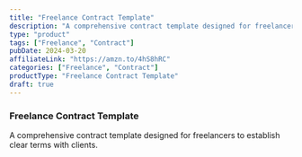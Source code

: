 ```yaml
---
title: "Freelance Contract Template"
description: "A comprehensive contract template designed for freelancers to establish clear terms with clients."
type: "product"
tags: ["Freelance", "Contract"]
pubDate: 2024-03-20
affiliateLink: "https://amzn.to/4hS8hRC"
categories: ["Freelance", "Contract"]
productType: "Freelance Contract Template"
draft: true
---
```


### Freelance Contract Template

A comprehensive contract template designed for freelancers to establish clear terms with clients.